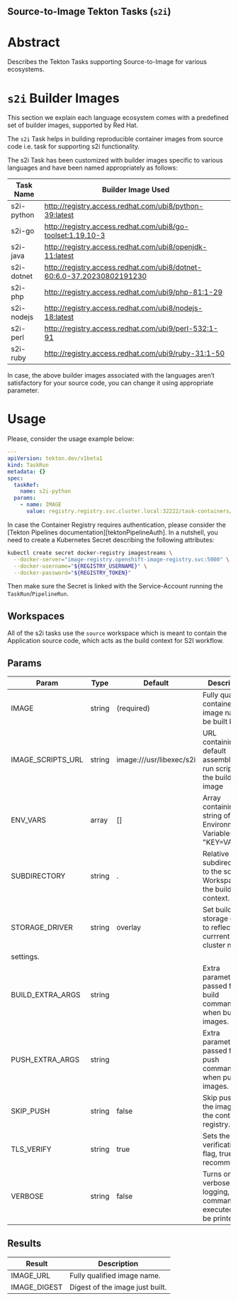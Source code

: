 Source-to-Image Tekton Tasks (`s2i`)
------------------------------------

# Abstract

Describes the Tekton Tasks supporting Source-to-Image for various ecosystems.

# `s2i` Builder Images

This section we explain each language ecosystem comes with a predefined set of builder images, supported by Red Hat.

The `s2i` Task helps in building reproducible container images from source code i.e. task for supporting s2i functionality.

The s2i Task has been customized with builder images specific to various languages and have been named appropriately as follows:

| Task Name  | Builder Image Used                                                     |
| ---------- | ---------------------------------------------------------------------- |
| s2i-python | http://registry.access.redhat.com/ubi8/python-39:latest                |
| s2i-go     | http://registry.access.redhat.com/ubi8/go-toolset:1.19.10-3            |
| s2i-java   | http://registry.access.redhat.com/ubi8/openjdk-11:latest               |
| s2i-dotnet | http://registry.access.redhat.com/ubi8/dotnet-60:6.0-37.20230802191230 |
| s2i-php    | http://registry.access.redhat.com/ubi9/php-81:1-29                     |
| s2i-nodejs | http://registry.access.redhat.com/ubi8/nodejs-18:latest                |
| s2i-perl   | http://registry.access.redhat.com/ubi9/perl-532:1-91                   |
| s2i-ruby   | http://registry.access.redhat.com/ubi9/ruby-31:1-50                    |

In case, the above builder images associated with the languages aren’t satisfactory for your source code, you can change it using appropriate parameter.

# Usage

Please, consider the usage example below:

```yaml
---
apiVersion: tekton.dev/v1beta1
kind: TaskRun
metadata: {}
spec:
  taskRef:
    name: s2i-python
  params:
    - name: IMAGE
      value: registry.registry.svc.cluster.local:32222/task-containers/task-s2i-python:latest
```

In case the Container Registry requires authentication, please consider the [Tekton Pipelines documentation][tektonPipelineAuth]. In a nutshell, you need to create a Kubernetes Secret describing the following attributes:

```bash
kubectl create secret docker-registry imagestreams \
  --docker-server="image-registry.openshift-image-registry.svc:5000" \
  --docker-username="${REGISTRY_USERNAME}" \
  --docker-password="${REGISTRY_TOKEN}"
```

Then make sure the Secret is linked with the Service-Account running the `TaskRun`/`PipelineRun`.

## Workspaces

All of the s2i tasks use the `source` workspace which is meant to contain the Application source code, which acts as the build context for S2I workflow.


## Params

| Param             | Type   | Default                  | Description                                                               |
| ----------------- | ------ | ------------------------ | ------------------------------------------------------------------------- |
| IMAGE             | string | (required)               | Fully qualified container image name to be built by s2i                   |
| IMAGE_SCRIPTS_URL | string | image:///usr/libexec/s2i | URL containing the default assemble and run scripts for the builder image |
| ENV_VARS          | array  | []                       | Array containing string of Environment Variables as "KEY=VALUE”           |
| SUBDIRECTORY      | string | .                        | Relative subdirectory to the source Workspace for the build-context.      |
| STORAGE_DRIVER    | string | overlay                  | Set buildah storage driver to reflect the currrent cluster node's         |
| settings.         |
| BUILD_EXTRA_ARGS  | string |                          | Extra parameters passed for the build command when building images.       |
| PUSH_EXTRA_ARGS   | string |                          | Extra parameters passed for the push command when pushing images.         |
| SKIP_PUSH         | string | false                    | Skip pushing the image to the container registry.                         |
| TLS_VERIFY        | string | true                     | Sets the TLS verification flag, true is recommended.                      |
| VERBOSE           | string | false                    | Turns on verbose logging, all commands executed will be printed out.      |

## Results

| Result       | Description                     |
| ------------ | ------------------------------- |
| IMAGE_URL    | Fully qualified image name.     |
| IMAGE_DIGEST | Digest of the image just built. |
